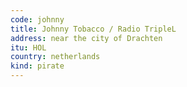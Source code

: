 ```yaml
---
code: johnny
title: Johnny Tobacco / Radio TripleL
address: near the city of Drachten
itu: HOL
country: netherlands
kind: pirate
---
```

